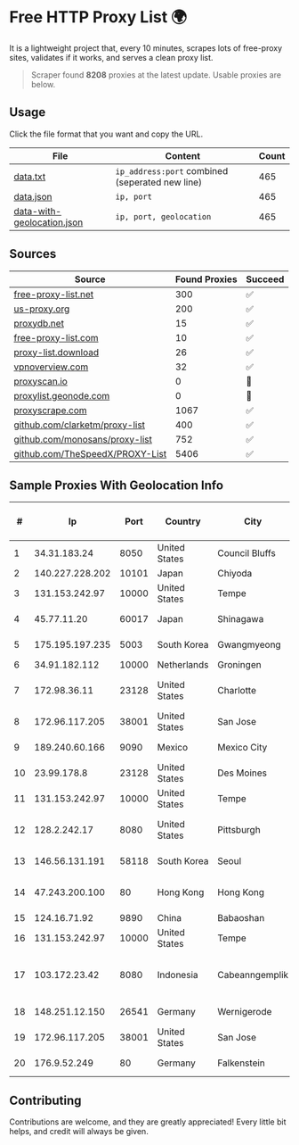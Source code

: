 
# Free HTTP Proxy List 🌍

It is a lightweight project that, every 10 minutes, scrapes lots of free-proxy sites, validates if it works, and serves a clean proxy list.


> Scraper found **8208** proxies at the latest update. Usable proxies are below.

## Usage

Click the file format that you want and copy the URL.


|File|Content|Count|
|----|-------|-----|
|[data.txt](https://raw.githubusercontent.com/themiralay/Proxy-List-World/master/data.txt)|`ip_address:port` combined (seperated new line)|465|
|[data.json](https://raw.githubusercontent.com/themiralay/Proxy-List-World/master/data.json)|`ip, port`|465|
|[data-with-geolocation.json](https://raw.githubusercontent.com/themiralay/Proxy-List-World/master/data-with-geolocation.json)|`ip, port, geolocation`|465|

## Sources

|Source|Found Proxies|Succeed|
|------|-------------|-------|
|[free-proxy-list.net](https://free-proxy-list.net)|300|✅|
|[us-proxy.org](https://www.us-proxy.org)|200|✅|
|[proxydb.net](http://proxydb.net)|15|✅|
|[free-proxy-list.com](https://free-proxy-list.com/?page=&port=&type%5B%5D=http&type%5B%5D=https&up_time=0&search=Search)|10|✅|
|[proxy-list.download](https://www.proxy-list.download/HTTP)|26|✅|
|[vpnoverview.com](https://vpnoverview.com/privacy/anonymous-browsing/free-proxy-servers)|32|✅|
|[proxyscan.io](https://www.proxyscan.io)|0|🚫|
|[proxylist.geonode.com](https://proxylist.geonode.com/api/proxy-list?limit=300&page=1&sort_by=lastChecked&sort_type=desc&protocols=http,https)|0|🚫|
|[proxyscrape.com](https://api.proxyscrape.com/v2/?request=displayproxies&protocol=http&timeout=10000&country=all&ssl=all&anonymity=all)|1067|✅|
|[github.com/clarketm/proxy-list](https://raw.githubusercontent.com/clarketm/proxy-list/master/proxy-list-raw.txt)|400|✅|
|[github.com/monosans/proxy-list](https://raw.githubusercontent.com/monosans/proxy-list/main/proxies/http.txt)|752|✅|
|[github.com/TheSpeedX/PROXY-List](https://raw.githubusercontent.com/TheSpeedX/PROXY-List/master/http.txt)|5406|✅|


## Sample Proxies With Geolocation Info

|#|Ip|Port|Country|City|Internet Service Provider|
|-|--|----|-------|----|-------------------------|
|1|34.31.183.24|8050|United States|Council Bluffs|Google LLC|
|2|140.227.228.202|10101|Japan|Chiyoda|InfoSphere|
|3|131.153.242.97|10000|United States|Tempe|Secured Servers LLC|
|4|45.77.11.20|60017|Japan|Shinagawa|The Constant Company|
|5|175.195.197.235|5003|South Korea|Gwangmyeong|Korea Telecom|
|6|34.91.182.112|10000|Netherlands|Groningen|Google LLC|
|7|172.98.36.11|23128|United States|Charlotte|Total Uptime Technologies, LLC|
|8|172.96.117.205|38001|United States|San Jose|Zenlayer Inc|
|9|189.240.60.166|9090|Mexico|Mexico City|Uninet S.A. de C.V.|
|10|23.99.178.8|23128|United States|Des Moines|Microsoft Corporation|
|11|131.153.242.97|10000|United States|Tempe|Secured Servers LLC|
|12|128.2.242.17|8080|United States|Pittsburgh|Carnegie Mellon University|
|13|146.56.131.191|58118|South Korea|Seoul|Oracle Corporation|
|14|47.243.200.100|80|Hong Kong|Hong Kong|Alibaba (US) Technology Co., Ltd.|
|15|124.16.71.92|9890|China|Babaoshan|CNIC-CAS|
|16|131.153.242.97|10000|United States|Tempe|Secured Servers LLC|
|17|103.172.23.42|8080|Indonesia|Cabeanngemplik|PT Tujuhlangit Lintas Nusantara|
|18|148.251.12.150|26541|Germany|Wernigerode|Hetzner Online GmbH|
|19|172.96.117.205|38001|United States|San Jose|Zenlayer Inc|
|20|176.9.52.249|80|Germany|Falkenstein|Hetzner Online GmbH|



## Contributing

Contributions are welcome, and they are greatly appreciated! Every
little bit helps, and credit will always be given.

